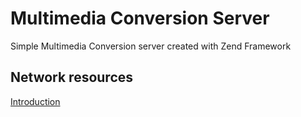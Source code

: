 # Multimedia Conversion Server #
Simple Multimedia Conversion server created with Zend Framework

## Network resources ##
[Introduction](http://en.jakubiak.info/2009/02/14/multimedia-conversion-server.html)
